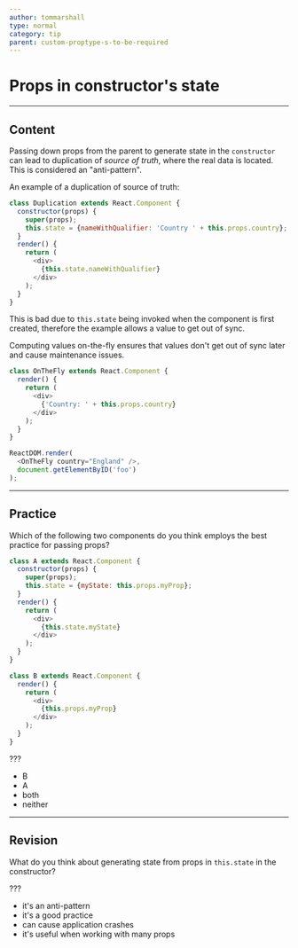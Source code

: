 ```yaml
---
author: tommarshall
type: normal
category: tip
parent: custom-proptype-s-to-be-required
---
```


# Props in constructor's state


---

## Content

Passing down props from the parent to generate state in the `constructor` can lead to duplication of *source of truth*, where the real data is located. This is considered an "anti-pattern".

An example of a duplication of source of truth:

```javascript
class Duplication extends React.Component {
  constructor(props) {
    super(props);
    this.state = {nameWithQualifier: 'Country ' + this.props.country};
  }
  render() {
    return (
      <div>
        {this.state.nameWithQualifier}
      </div>
    );
  }
}
```

This is bad due to `this.state` being invoked when the component is first created, therefore the example allows a value to get out of sync.

Computing values on-the-fly ensures that values don't get out of sync later and cause maintenance issues.

```javascript
class OnTheFly extends React.Component {
  render() {
    return (
      <div>
        {'Country: ' + this.props.country}
      </div>
    );
  }
}

ReactDOM.render(
  <OnTheFly country="England" />,
  document.getElementByID('foo')
);
```


---

## Practice

Which of the following two components do you think employs the best practice for passing props?

```javascript
class A extends React.Component {
  constructor(props) {
    super(props);
    this.state = {myState: this.props.myProp};
  }
  render() {
    return (
      <div>
        {this.state.myState}
      </div>
    );
  }
} 

class B extends React.Component {
  render() {
    return (
      <div>
        {this.props.myProp}
      </div>
    );
  }
} 
```

???

* B
* A
* both
* neither


---

## Revision

What do you think about generating state from props in `this.state` in the constructor?

???

* it's an anti-pattern
* it's a good practice
* can cause application crashes
* it's useful when working with many props
